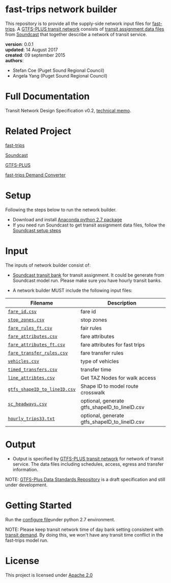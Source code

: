 # fast-trips network builder 
This repository is to provide all the supply-side network input files for [fast-trips](http://fast-trips.mtc.ca.gov/). A [GTFS-PLUS transit network](https://developers.google.com/transit/gtfs/) consists of [transit assignment data files](https://github.com/psrc/soundcast/blob/5ce7547a8384df367c92d3e48c54eea86228f47e/scripts/summarize/standard/daily_bank.py) from [Soundcast](https://github.com/psrc/soundcast/wiki) that together describe a network of transit service. 


**version**: 0.0.1  
**updated**: 14 August 2017  
**created**: 09 september 2015  
**authors**:  

 * Stefan Coe  (Puget Sound Regional Council) 
 * Angela Yang (Puget Sound Regional Council) 

# Full Documentation
Transit Network Design Specification v0.2, [technical memo](http://fast-trips.mtc.ca.gov/library/T2-NetworkDesign-StaticCopy-Sept2015V0.2.pdf). 

# Related Project
[fast-trips](https://github.com/BayAreaMetro/fast-trips)

[Soundcast](https://github.com/psrc/soundcast)

[GTFS-PLUS](https://github.com/osplanning-data-standards/GTFS-PLUS)

[fast-trips Demand Converter](https://github.com/psrc/fast-trips_demand_converter)

# Setup
Following the steps below to run the network builder. 
 * Download and install [Anaconda python 2.7 package](https://www.anaconda.com/download/)
 * If you need run Soundcast to get transit assignment data files, follow the [Soundcast setup steps](https://github.com/psrc/soundcast/wiki/Soundcast-Install)
 
# Input
The inputs of network builder consist of: 
* [Soundcast transit bank](https://github.com/psrc/soundcast/blob/5ce7547a8384df367c92d3e48c54eea86228f47e/scripts/summarize/standard/daily_bank.py) for transit assignment. It could be generate from Soundcast model run. Please make sure you have hourly transit banks. 

* A network builder MUST include the following input files:

Filename 			| Description										
----------			| -------------										
[`fare_id.csv`](https://github.com/psrc/fast-trips_network_builder/blob/master/inputs/fares/fare_id.csv)	| fare id									
[`stop_zones.csv`](https://github.com/psrc/fast-trips_network_builder/blob/master/inputs/fares/stop_zones.csv)		| stop zones		
[`fare_rules_ft.csv`](https://github.com/psrc/fast-trips_network_builder/blob/master/inputs/fares/fare_rules_ft.csv)| fair rules					
[`fare_attributes.csv`](https://github.com/psrc/fast-trips_network_builder/blob/master/inputs/fares/fare_attributes.csv)				| fare attributes								
[`fare_attributes_ft.csv`](https://github.com/psrc/fast-trips_network_builder/blob/master/inputs/fares/fare_attributes_ft.csv)		| fare attributes for fast trips		
[`fare_transfer_rules.csv`](https://github.com/psrc/fast-trips_network_builder/blob/master/inputs/fares/fare_transfer_rules.csvd)			| fare transfer rules									
[`vehicles.csv`](https://github.com/psrc/fast-trips_network_builder/blob/master/inputs/vehicles.csv)		| type of vehicles				
[`timed_transfers.csv`](https://github.com/psrc/fast-trips_network_builder/blob/master/inputs/timed_transfers.csv)				| transfer time								
[`line_attribtes.csv`](https://github.com/psrc/fast-trips_network_builder/blob/master/inputs/line_attributes.csv)		| Get TAZ Nodes for walk access				
[`gtfs_shapeID_to_lineID.csv`](https://github.com/psrc/fast-trips_network_builder/blob/master/inputs/gtfs_shapeID_to_lineID.csv)	| Shape ID to model route crosswalk  		
[`sc_headways.csv`](https://github.com/psrc/fast-trips_network_builder/blob/master/inputs/sc_headways.csv)	| optional, generate gtfs_shapeID_to_lineID.csv									
[`hourly_trips33.txt`]()			| optional, generate gtfs_shapeID_to_lineID.csv									


# Output
* Output is specified by [GTFS-PLUS transit network](https://github.com/osplanning-data-standards/GTFS-PLUS) for network of transit service. The data files including schedules, access, egress and transfer information.

NOTE: [GTFS-Plus Data Standards Repository](https://github.com/osplanning-data-standards/GTFS-PLUS) is a draft specification and still under development.

# Getting Started
Run the [configure file](https://github.com/psrc/fast-trips_network_builder/blob/master/config/input_configuration.py)under python 2.7 environment. 

NOTE: Please keep transit network time of day bank setting consistent with [transit demand](https://github.com/psrc/fast-trips_demand_converter). By doing this, we won't have any transit time conflict in the fast-trips model run. 

# License
This project is licensed under [Apache 2.0](https://github.com/psrc/fast-trips_network_builder/blob/Angela/LICENSE.md)




